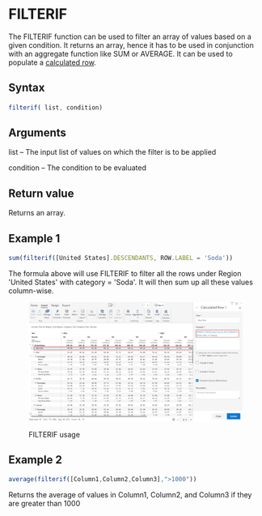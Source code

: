 # FILTERIF

The FILTERIF function can be used to filter an array of values based on a given condition. It returns an array, hence it has to be used in conjunction with an aggregate function like SUM or AVERAGE. It can be used to populate a [calculated row](../../working-with-inforiver/4.-adding-business-logic-and-formulae/insert-calculated-rows/).

## Syntax

```javascript
filterif( list, condition)
```

## Arguments

list – The input list of values on which the filter is to be applied

condition – The condition to be evaluated

## Return value

Returns an array.

## Example 1

```javascript
sum(filterif([United States].DESCENDANTS, ROW.LABEL = 'Soda'))
```

The formula above will use FILTERIF to filter all the rows under Region 'United States' with category = 'Soda'. It will then sum up all these values column-wise.

<figure><img src="../../.gitbook/assets/image (230).png" alt=""><figcaption><p>FILTERIF usage</p></figcaption></figure>

## Example 2

```javascript
average(filterif([Column1,Column2,Column3],">1000"))
```

Returns the average of values in Column1, Column2, and Column3 if they are greater than 1000
